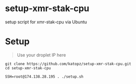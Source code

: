 # setup-xmr-stak-cpu
setup script for xmr-stak-cpu via Ubuntu

# Setup
> Use your droplet IP here
```shell
git clone https://github.com/katopz/setup-xmr-stak-cpu.git
cd setup-xmr-stak-cpu

SSH=root@174.138.28.195 . ./setup.sh
```
